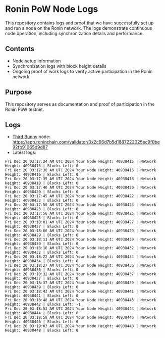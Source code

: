 # Ronin PoW Node Logs

This repository contains logs and proof that we have successfully set up and run a node on the Ronin network. The logs demonstrate continuous node operation, including synchronization details and performance.

## Contents

- Node setup information
- Synchronization logs with block height details
- Ongoing proof of work logs to verify active participation in the Ronin network

## Purpose

This repository serves as documentation and proof of participation in the Ronin PoW testnet.

## Logs

- [Third Bunny](https://thirdbunny.xyz/) node: https://app.roninchain.com/validator/0x2c96d7b5d1887222025ec9f0be92fb91065d9d87
- Latest logs:
```
Fri Dec 20 03:17:24 AM UTC 2024 Your Node Height: 40938415 | Network Height: 40938415 | Blocks Left: 0
Fri Dec 20 03:17:30 AM UTC 2024 Your Node Height: 40938416 | Network Height: 40938416 | Blocks Left: 0
Fri Dec 20 03:17:35 AM UTC 2024 Your Node Height: 40938418 | Network Height: 40938418 | Blocks Left: 0
Fri Dec 20 03:17:40 AM UTC 2024 Your Node Height: 40938420 | Network Height: 40938420 | Blocks Left: 0
Fri Dec 20 03:17:45 AM UTC 2024 Your Node Height: 40938422 | Network Height: 40938422 | Blocks Left: 0
Fri Dec 20 03:17:50 AM UTC 2024 Your Node Height: 40938423 | Network Height: 40938423 | Blocks Left: 0
Fri Dec 20 03:17:56 AM UTC 2024 Your Node Height: 40938425 | Network Height: 40938425 | Blocks Left: 0
Fri Dec 20 03:18:01 AM UTC 2024 Your Node Height: 40938427 | Network Height: 40938427 | Blocks Left: 0
Fri Dec 20 03:18:06 AM UTC 2024 Your Node Height: 40938429 | Network Height: 40938429 | Blocks Left: 0
Fri Dec 20 03:18:11 AM UTC 2024 Your Node Height: 40938430 | Network Height: 40938430 | Blocks Left: 0
Fri Dec 20 03:18:16 AM UTC 2024 Your Node Height: 40938432 | Network Height: 40938432 | Blocks Left: 0
Fri Dec 20 03:18:22 AM UTC 2024 Your Node Height: 40938434 | Network Height: 40938434 | Blocks Left: 0
Fri Dec 20 03:18:27 AM UTC 2024 Your Node Height: 40938436 | Network Height: 40938436 | Blocks Left: 0
Fri Dec 20 03:18:32 AM UTC 2024 Your Node Height: 40938437 | Network Height: 40938437 | Blocks Left: 0
Fri Dec 20 03:18:37 AM UTC 2024 Your Node Height: 40938439 | Network Height: 40938439 | Blocks Left: 0
Fri Dec 20 03:18:43 AM UTC 2024 Your Node Height: 40938441 | Network Height: 40938441 | Blocks Left: 0
Fri Dec 20 03:18:48 AM UTC 2024 Your Node Height: 40938443 | Network Height: 40938442 | Blocks Left: -1
Fri Dec 20 03:18:53 AM UTC 2024 Your Node Height: 40938444 | Network Height: 40938444 | Blocks Left: 0
Fri Dec 20 03:18:58 AM UTC 2024 Your Node Height: 40938446 | Network Height: 40938446 | Blocks Left: 0
Fri Dec 20 03:19:03 AM UTC 2024 Your Node Height: 40938448 | Network Height: 40938448 | Blocks Left: 0
```
